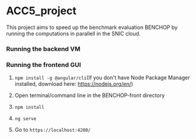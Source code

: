 # ACC5_project

This project aims to speed up the benchmark evaluation BENCHOP by running the computations in parallell in the SNIC cloud.

### Running the backend VM

### Running the frontend GUI

1. `npm install -g @angular/cli`(If you don't have Node Package Manager installed, download here: https://nodejs.org/en/)

2. Open terminal/command line in the BENCHOP-front directory

3. `npm install`

4. `ng serve`

5. Go to `https://localhost:4200/`

